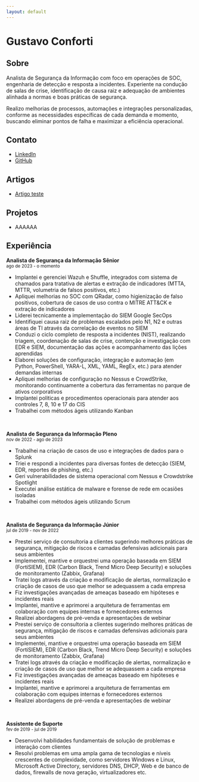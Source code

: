 ```yaml
---
layout: default
---
```


Gustavo Conforti
=============

Sobre
-------

Analista de Segurança da Informação com foco em operações de SOC, engenharia de detecção e resposta a incidentes. Experiente na condução de salas de crise, identificação de causa raiz e adequação de ambientes alinhada a normas e boas práticas de segurança.

Realizo melhorias de processos, automações e integrações personalizadas, conforme as necessidades específicas de cada demanda e momento, buscando eliminar pontos de falha e maximizar a eficiência operacional.

Contato
-------

   * [LinkedIn](https://www.linkedin.com/in/gustavoconforti)
   * [GitHub](https://github.com/gustavoconforti)

Artigos
------

   * [Artigo teste](artigos/artigo-teste/index.md)

Projetos
------

   * AAAAAA

Experiência
------
**Analista de Segurança da Informação Sênior**\
<sup>ago de 2023 - o momento</sup>

   * Implantei e gerenciei Wazuh e Shuffle, integrados com sistema de chamados para tratativa de alertas e extração de indicadores (MTTA, MTTR, volumetria de falsos positivos, etc.) 
   * Apliquei melhorias no SOC com QRadar, como higienização de falso positivos, cobertura de casos de uso contra o MITRE ATT&CK e extração de indicadores
   * Liderei tecnicamente a implementação do SIEM Google SecOps
   * Identifiquei causa raiz de problemas escalados pelo N1, N2 e outras áreas de TI através da correlação de eventos no SIEM
   * Conduzi o ciclo completo de resposta a incidentes (NIST), realizando triagem, coordenação de salas de crise, contenção e investigação com EDR e SIEM, documentação das ações e acompanhamento das lições aprendidas
   * Elaborei soluções de configuração, integração e automação (em Python, PowerShell, YARA-L, XML, YAML, RegEx, etc.) para atender demandas internas
   * Apliquei melhorias de configuração no Nessus e CrowdStrike, monitorando continuamente a cobertura das ferramentas no parque de ativos corporativos
   * Implantei politicas e procedimentos operacionais para atender aos controles 7, 8, 10 e 17 do CIS
   * Trabalhei com métodos ágeis utilizando Kanban

<br>
    
**Analista de Segurança da Informação Pleno**\
<sup>nov de 2022 - ago de 2023</sup>

   * Trabalhei na criação de casos de uso e integrações de dados para o Splunk
   * Triei e respondi a incidentes para diversas fontes de detecção (SIEM, EDR, reportes de phishing, etc.)
   * Geri vulnerabilidades de sistema operacional com Nessus e Crowdstrike Spotlight
   * Executei análise estática de malware e forense de rede em ocasiões isoladas
   * Trabalhei com métodos ágeis utilizando Scrum
    
<br>

**Analista de Segurança da Informação Júnior**\
<sup>jul de 2019 - nov de 2022</sup>
    
   * Prestei serviço de consultoria a clientes sugerindo melhores práticas de segurança, mitigação de riscos e camadas defensivas adicionais para seus ambientes
   * Implementei, mantive e orquestrei uma operação baseada em SIEM (FortiSIEM), EDR (Carbon Black, Trend Micro Deep Security) e soluções de monitoramento (Zabbix, Grafana)
   * Tratei logs através da criação e modificação de alertas, normalização e criação de casos de uso que melhor se adequassem a cada empresa
   * Fiz investigações avançadas de ameaças baseado em hipóteses e incidentes reais
   * Implantei, mantive e aprimorei a arquitetura de ferramentas em colaboração com equipes internas e fornecedores externos
   * Realizei abordagens de pré-venda e apresentações de webinar
   * Prestei serviço de consultoria a clientes sugerindo melhores práticas de segurança, mitigação de riscos e camadas defensivas adicionais para seus ambientes 
   * Implementei, mantive e orquestrei uma operação baseada em SIEM (FortiSIEM), EDR (Carbon Black, Trend Micro Deep Security) e soluções de monitoramento (Zabbix, Grafana) 
   * Tratei logs através da criação e modificação de alertas, normalização e criação de casos de uso que melhor se adequassem a cada empresa 
   * Fiz investigações avançadas de ameaças baseado em hipóteses e incidentes reais 
   * Implantei, mantive e aprimorei a arquitetura de ferramentas em colaboração com equipes internas e fornecedores externos 
   * Realizei abordagens de pré-venda e apresentações de webinar 

<br>

**Assistente de Suporte**\
<sup>fev de 2019 - jul de 2019</sup>

   * Desenvolvi habilidades fundamentais de solução de problemas e interação com clientes
   * Resolvi problemas em uma ampla gama de tecnologias e níveis crescentes de complexidade, como servidores Windows e Linux, Microsoft Active Directory, servidores DNS, DHCP, Web e de banco de dados, firewalls de nova geração, virtualizadores etc.

